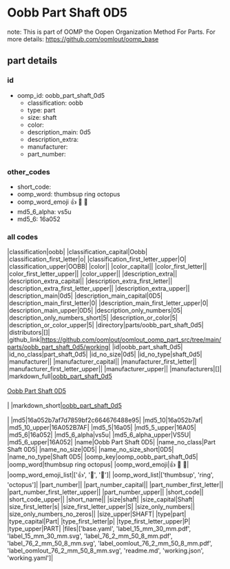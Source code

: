 # Oobb Part Shaft 0D5  

note: This is part of OOMP the Oopen Organization Method For Parts. For more details: https://github.com/oomlout/oomp_base

##  part details





### id
* oomp_id: oobb_part_shaft_0d5
  * classification: oobb
  * type: part
  * size: shaft
  * color: 
  * description_main: 0d5
  * description_extra: 
  * manufacturer: 
  * part_number: 

### other_codes
* short_code: 
* oomp_word: thumbsup ring octopus
* oomp_word_emoji :thumbsup: :ring: :octopus:
* md5_6_alpha: vs5u
* md5_6: 16a052

### all codes 
|classification|oobb|
|classification_capital|Oobb|
|classification_first_letter|o|
|classification_first_letter_upper|O|
|classification_upper|OOBB|
|color||
|color_capital||
|color_first_letter||
|color_first_letter_upper||
|color_upper||
|description_extra||
|description_extra_capital||
|description_extra_first_letter||
|description_extra_first_letter_upper||
|description_extra_upper||
|description_main|0d5|
|description_main_capital|0D5|
|description_main_first_letter|0|
|description_main_first_letter_upper|0|
|description_main_upper|0D5|
|description_only_numbers|05|
|description_only_numbers_short|5|
|description_or_color|5|
|description_or_color_upper|5|
|directory|parts/oobb_part_shaft_0d5|
|distributors|[]|
|github_link|https://github.com/oomlout/oomlout_oomp_part_src/tree/main/parts/oobb_part_shaft_0d5/working|
|id|oobb_part_shaft_0d5|
|id_no_class|part_shaft_0d5|
|id_no_size|0d5|
|id_no_type|shaft_0d5|
|manufacturer||
|manufacturer_capital||
|manufacturer_first_letter||
|manufacturer_first_letter_upper||
|manufacturer_upper||
|manufacturers|[]|
|markdown_full|[oobb_part_shaft_0d5](https://github.com/oomlout/oomlout_oomp_part_src/tree/main/parts/oobb_part_shaft_0d5/working)<br>[](https://github.com/oomlout/oomlout_oomp_part_src/tree/main/parts/oobb_part_shaft_0d5/working)<br>[Oobb Part Shaft 0D5](https://github.com/oomlout/oomlout_oomp_part_src/tree/main/parts/oobb_part_shaft_0d5/working)<br><br>|
|markdown_short|[oobb_part_shaft_0d5](https://github.com/oomlout/oomlout_oomp_part_src/tree/main/parts/oobb_part_shaft_0d5/working)<br><br>|
|md5|16a052b7af7d7859bf2c664676488e95|
|md5_10|16a052b7af|
|md5_10_upper|16A052B7AF|
|md5_5|16a05|
|md5_5_upper|16A05|
|md5_6|16a052|
|md5_6_alpha|vs5u|
|md5_6_alpha_upper|VS5U|
|md5_6_upper|16A052|
|name|Oobb Part Shaft 0D5|
|name_no_class|Part Shaft 0D5|
|name_no_size|0D5|
|name_no_size_short|0D5|
|name_no_type|Shaft 0D5|
|oomp_key|oomp_oobb_part_shaft_0d5|
|oomp_word|thumbsup ring octopus|
|oomp_word_emoji|:thumbsup: :ring: :octopus:|
|oomp_word_emoji_list|[':thumbsup:', ':ring:', ':octopus:']|
|oomp_word_list|['thumbsup', 'ring', 'octopus']|
|part_number||
|part_number_capital||
|part_number_first_letter||
|part_number_first_letter_upper||
|part_number_upper||
|short_code||
|short_code_upper||
|short_name||
|size|shaft|
|size_capital|Shaft|
|size_first_letter|s|
|size_first_letter_upper|S|
|size_only_numbers||
|size_only_numbers_no_zeros||
|size_upper|SHAFT|
|type|part|
|type_capital|Part|
|type_first_letter|p|
|type_first_letter_upper|P|
|type_upper|PART|
|files|['base.yaml', 'label_15_mm_30_mm.pdf', 'label_15_mm_30_mm.svg', 'label_76_2_mm_50_8_mm.pdf', 'label_76_2_mm_50_8_mm.svg', 'label_oomlout_76_2_mm_50_8_mm.pdf', 'label_oomlout_76_2_mm_50_8_mm.svg', 'readme.md', 'working.json', 'working.yaml']|
